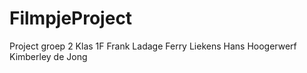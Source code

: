 FilmpjeProject
==============
Project groep 2
Klas 1F
Frank Ladage
Ferry Liekens
Hans Hoogerwerf
Kimberley de Jong